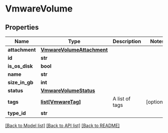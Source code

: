# VmwareVolume

## Properties
Name | Type | Description | Notes
------------ | ------------- | ------------- | -------------
**attachment** | [**VmwareVolumeAttachment**](VmwareVolumeAttachment.md) |  | 
**id** | **str** |  | 
**is_os_disk** | **bool** |  | 
**name** | **str** |  | 
**size_in_gb** | **int** |  | 
**status** | [**VmwareVolumeStatus**](VmwareVolumeStatus.md) |  | 
**tags** | [**list[VmwareTag]**](VmwareTag.md) | A list of tags | [optional] 
**type_id** | **str** |  | 

[[Back to Model list]](../README.md#documentation-for-models) [[Back to API list]](../README.md#documentation-for-api-endpoints) [[Back to README]](../README.md)


